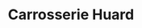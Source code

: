 ---
title: "Carrosserie Huard"
url: /saint-jean-de-braye/carrosserie-huard/
shop: réparation de voitures
---